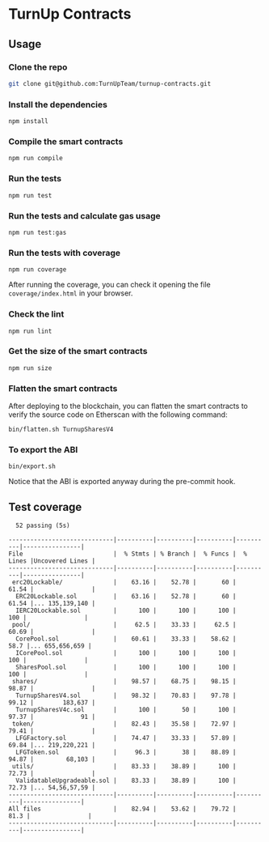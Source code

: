 # TurnUp Contracts

## Usage

### Clone the repo

```bash
git clone git@github.com:TurnUpTeam/turnup-contracts.git
```

### Install the dependencies

```
npm install
```

### Compile the smart contracts

```
npm run compile
```

### Run the tests

```
npm run test
```

### Run the tests and calculate gas usage

```
npm run test:gas
```

### Run the tests with coverage

```
npm run coverage
```

After running the coverage, you can check it opening the file `coverage/index.html` in your browser.

### Check the lint

```
npm run lint
```

### Get the size of the smart contracts

```
npm run size
```

### Flatten the smart contracts

After deploying to the blockchain, you can flatten the smart contracts to verify the source code on Etherscan with the following command:

```
bin/flatten.sh TurnupSharesV4
```

### To export the ABI

```
bin/export.sh
```

Notice that the ABI is exported anyway during the pre-commit hook.

## Test coverage

```
  52 passing (5s)

-----------------------------|----------|----------|----------|----------|----------------|
File                         |  % Stmts | % Branch |  % Funcs |  % Lines |Uncovered Lines |
-----------------------------|----------|----------|----------|----------|----------------|
 erc20Lockable/              |    63.16 |    52.78 |       60 |    61.54 |                |
  ERC20Lockable.sol          |    63.16 |    52.78 |       60 |    61.54 |... 135,139,140 |
  IERC20Lockable.sol         |      100 |      100 |      100 |      100 |                |
 pool/                       |     62.5 |    33.33 |     62.5 |    60.69 |                |
  CorePool.sol               |    60.61 |    33.33 |    58.62 |     58.7 |... 655,656,659 |
  ICorePool.sol              |      100 |      100 |      100 |      100 |                |
  SharesPool.sol             |      100 |      100 |      100 |      100 |                |
 shares/                     |    98.57 |    68.75 |    98.15 |    98.87 |                |
  TurnupSharesV4.sol         |    98.32 |    70.83 |    97.78 |    99.12 |        183,637 |
  TurnupSharesV4c.sol        |      100 |       50 |      100 |    97.37 |             91 |
 token/                      |    82.43 |    35.58 |    72.97 |    79.41 |                |
  LFGFactory.sol             |    74.47 |    33.33 |    57.89 |    69.84 |... 219,220,221 |
  LFGToken.sol               |     96.3 |       38 |    88.89 |    94.87 |         68,103 |
 utils/                      |    83.33 |    38.89 |      100 |    72.73 |                |
  ValidatableUpgradeable.sol |    83.33 |    38.89 |      100 |    72.73 |... 54,56,57,59 |
-----------------------------|----------|----------|----------|----------|----------------|
All files                    |    82.94 |    53.62 |    79.72 |     81.3 |                |
-----------------------------|----------|----------|----------|----------|----------------|
```
